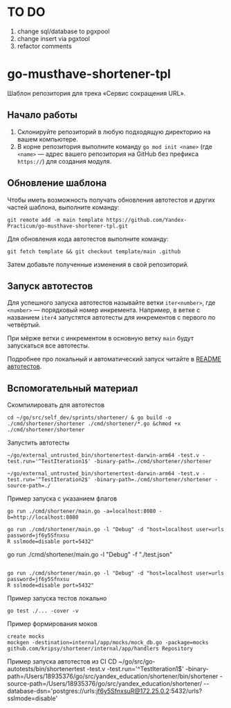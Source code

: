 # TO DO

1. change sql/database to pgxpool
2. change insert via pgxtool
3. refactor comments

# go-musthave-shortener-tpl

Шаблон репозитория для трека «Сервис сокращения URL».

## Начало работы

1. Склонируйте репозиторий в любую подходящую директорию на вашем компьютере.
2. В корне репозитория выполните команду `go mod init <name>` (где `<name>` — адрес вашего репозитория на GitHub без префикса `https://`) для создания модуля.

## Обновление шаблона

Чтобы иметь возможность получать обновления автотестов и других частей шаблона, выполните команду:

```
git remote add -m main template https://github.com/Yandex-Practicum/go-musthave-shortener-tpl.git
```

Для обновления кода автотестов выполните команду:

```
git fetch template && git checkout template/main .github
```

Затем добавьте полученные изменения в свой репозиторий.

## Запуск автотестов

Для успешного запуска автотестов называйте ветки `iter<number>`, где `<number>` — порядковый номер инкремента. Например, в ветке с названием `iter4` запустятся автотесты для инкрементов с первого по четвёртый.

При мёрже ветки с инкрементом в основную ветку `main` будут запускаться все автотесты.

Подробнее про локальный и автоматический запуск читайте в [README автотестов](https://github.com/Yandex-Practicum/go-autotests).

## Вспомогательный материал

Скомпилировать для автотестов

```
cd ~/go/src/self_dev/sprints/shortener/ & go build -o ./cmd/shortener/shortener ./cmd/shortener/*.go &chmod +x ./cmd/shortener/shortener
```

Запустить автотесты

```
~/go/external_untrusted_bin/shortenertest-darwin-arm64 -test.v -test.run='^TestIteration1$' -binary-path=./cmd/shortener/shortener
```

```
~/go/external_untrusted_bin/shortenertest-darwin-arm64 -test.v -test.run='^TestIteration2$' -binary-path=./cmd/shortener/shortener -source-path=./
```

Пример запуска с указанием флагов

```
go run ./cmd/shortener/main.go -a=localhost:8080 -b=http://localhost:8080
```

```
go run ./cmd/shortener/main.go -l "Debug" -d "host=localhost user=urls password=jf6y5Sfnxsu
R sslmode=disable port=5432"

```

go run ./cmd/shortener/main.go -l "Debug" -f "./test.json"

```

go run ./cmd/shortener/main.go -l "Debug" -d "host=localhost user=urls password=jf6y5Sfnxsu
R sslmode=disable port=5432"
```

Пример запуска тестов локально

```
go test ./... -cover -v
```

Пример формирования моков

```
create mocks
mockgen -destination=internal/app/mocks/mock_db.go -package=mocks github.com/kripsy/shortener/internal/app/handlers Repository
```

Пример запуска автотестов из CI CD
~/go/src/go-autotests/bin/shortenertest -test.v -test.run='^TestIteration1$' -binary-path=/Users/18935376/go/src/yandex_education/shortener/bin/shortener -source-path=/Users/18935376/go/src/yandex_education/shortener/ --database-dsn='postgres://urls:jf6y5SfnxsuR@172.25.0.2:5432/urls?sslmode=disable'
